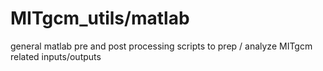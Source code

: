 # MITgcm_utils/matlab
general matlab pre and post processing scripts to prep / analyze MITgcm related inputs/outputs
